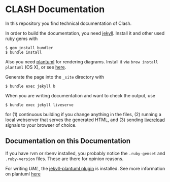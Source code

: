 # CLASH Documentation

In this repository you find technical documentation of Clash.

In order to build the documentation, you need [jekyll](https://jekyllrb.com/). Install it and other used ruby gems with 

    $ gem install bundler
    $ bundle install

Also you need [plantuml](http://plantuml.com/) for rendering diagrams. Install it via `brew install plantuml` (OS X), or see [here](https://github.com/yegor256/jekyll-plantuml#install-plantumljar).

Generate the page into the `_site` directory with

    $ bundle exec jekyll b

When you are writing documentation and want to check the output, use

    $ bundle exec jekyll liveserve

for (1) continuous building if you change anything in the files, (2) running a local webserver that serves the generated HTML, and (3) sending [livereload](http://livereload.com/) signals to your browser of choice.


## Documentation on this Documentation

If you have rvm or rbenv installed, you probably notice the `.ruby-gemset` and `.ruby-version` files. These are there for opinion reasons.

For writing *UML*, the [jekyll-plantuml plugin](https://github.com/yegor256/jekyll-plantuml) is installed. See more information on plantuml [here](http://plantuml.com/class-diagram)

